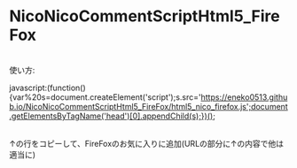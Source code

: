# NicoNicoCommentScriptHtml5_FireFox<br>
<br>
使い方:

javascript:(function(){var%20s=document.createElement('script');s.src='https://eneko0513.github.io/NicoNicoCommentScriptHtml5_FireFox/html5_nico_firefox.js';document.getElementsByTagName('head')[0].appendChild(s);})();

<br>↑の行をコピーして、FireFoxのお気に入りに追加(URLの部分に↑の内容で他は適当に)
